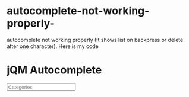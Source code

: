 autocomplete-not-working-properly-
==================================

autocomplete not working properly (It shows list on backpress or delete after one character). Here is my code


<div data-role="page" id="mainPage">
    <div data-role="header">
        <h1>jQM Autocomplete</h1>
    </div>
    <div data-role="content">
        <p>
            <input type="text" id="searchField" placeholder="Categories">
            <ul id="suggestions" data-role="listview" data-inset="true"></ul>
        </p>
        <p>
            <a href="https://github.com/commadelimited/autoComplete.js" data-role="button"></a>
        </p>
    </div>
</div>
<script type="text/javascript">
$('#searchField').keyup(function () {
    var val = $.trim(this.value).length;
    if (val == 3) {
        // do something
        test = this.value;
        console.log("&&&&&&&&&&&&&&&&&&&&&" + test);
        callFunction();
    }
})
</script>
<script>
function callFunction() {
    console.log("Inside callFunction>>>>>>>>>>>>>");
    var newArray = new Array();
    console.log("Inside bind????????????");
    var substr, out, pra;
    var finalStr = "system" + encodeURIComponent("|^") + "0" + encodeURIComponent("|^") + test;
    var encodedURL = encodeURI("http://myDomainSearch.asp?requestString=");
    var parameters = decodeURIComponent(finalStr);
    console.log("Before calling ajax");
    $.ajax({
        type: "POST",
        contentType: "application/x-www-form-urlencoded; charset=UTF-8",
        url: encodedURL,
        data: parameters
    }).done(function (msg) {
        response = msg
        if (response.charAt(0) == '0') {
            console.log("***" + response);
            substr = response.split('$');
            console.log("!@#!@#!@#" + substr.length);
            for (var out = 1; out < substr.length - 1; out++) {
                pra = substr[out].split('|^');
                console.log("!!!!!!" + pra[0]);
                newArray.push(pra[0]);
            }
            console.log("$%^$%^$%^$%^" + newArray.length);
            for (var c = 0; c < newArray.length - 1; c++) {
                console.log(newArray[c]);
            }
            $("#searchField").autocomplete({
                target: $('#suggestions'),
                source: newArray,
                link: 'target.html?term=',
                minLength: 0
            });
        }
        else {
            alert("error");
        }
    });
}
</script>

